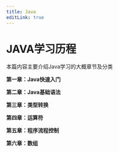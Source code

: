```yaml
---
title: Java
editLink: true
---
```


# JAVA学习历程

本篇内容主要介绍Java学习的大概章节及分类

**第一章：Java快速入门**

**第二章：Java基础语法**

**第三章：类型转换**

**第四章：运算符**

**第五章：程序流程控制**

**第六章：数组**